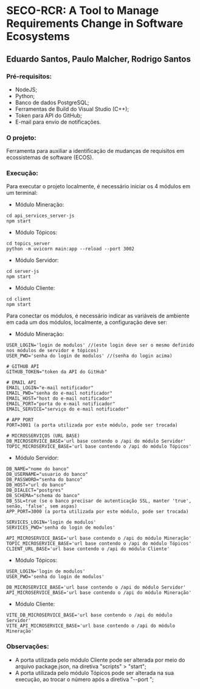 # SECO-RCR: A Tool to Manage Requirements Change in Software Ecosystems

## Eduardo Santos, Paulo Malcher, Rodrigo Santos

### Pré-requisitos:

- NodeJS;
- Python;
- Banco de dados PostgreSQL;
- Ferramentas de Build do Visual Studio (C++);
- Token para API do GitHub;
- E-mail para envio de notificações.

### O projeto:

Ferramenta para auxiliar a identificação de mudanças de requisitos em ecossistemas de software (ECOS).

### Execução:

Para executar o projeto localmente, é necessário iniciar os 4 módulos em um terminal:

- Módulo Mineração:

```
cd api_services_server-js
npm start
```

- Módulo Tópicos:

```
cd topics_server
python -m uvicorn main:app --reload --port 3002
```

- Módulo Servidor:

```
cd server-js
npm start
```

- Módulo Cliente:

```
cd client
npm start
```

Para conectar os módulos, é necessário indicar as variáveis de ambiente em cada um dos módulos, localmente, a configuração deve ser:

- Módulo Mineração:

```
USER_LOGIN='login de modulos' //(este login deve ser o mesmo definido nos módulos de servidor e tópicos)
USER_PWD='senha do login de modulos' //(senha do login acima)

# GITHUB API
GITHUB_TOKEN="token da API do GitHub"

# EMAIL API
EMAIL_LOGIN="e-mail notificador"
EMAIL_PWD="senha do e-mail notificador"
EMAIL_HOST="host do e-mail notificador"
EMAIL_PORT="porta do e-mail notificador"
EMAIL_SERVICE="serviço do e-mail notificador"

# APP PORT
PORT=3001 (a porta utilizada por este módulo, pode ser trocada)

# MICROSSERVIÇOS (URL BASE)
DB_MICROSERVICE_BASE='url base contendo o /api do módulo Servidor'
TOPIC_MICROSERVICE_BASE='url base contendo o /api do módulo Tópicos'
```

- Módulo Servidor:

```
DB_NAME="nome do banco"
DB_USERNAME="usuario do banco"
DB_PASSWORD="senha do banco"
DB_HOST="url do banco"
DB_DIALECT="postgres"
DB_SCHEMA="schema do banco"
DB_SSL=true (se o banco precisar de autenticação SSL, manter 'true', senão, 'false', sem aspas)
APP_PORT=3000 (a porta utilizada por este módulo, pode ser trocada)

SERVICES_LOGIN='login de modulos'
SERVICES_PWD='senha do login de modulos'

API_MICROSERVICE_BASE='url base contendo o /api do módulo Mineração'
TOPIC_MICROSERVICE_BASE='url base contendo o /api do módulo Tópicos'
CLIENT_URL_BASE='url base contendo o /api do módulo Cliente'
```

- Módulo Tópicos:

```
USER_LOGIN='login de modulos'
USER_PWD='senha do login de modulos'

DB_MICROSERVICE_BASE='url base contendo o /api do módulo Servidor'
API_MICROSERVICE_BASE='url base contendo o /api do módulo Mineração'
```

- Módulo Cliente:

```
VITE_DB_MICROSERVICE_BASE='url base contendo o /api do módulo Servidor'
VITE_API_MICROSERVICE_BASE='url base contendo o /api do módulo Mineração'
```

### Observações:

- A porta utilizada pelo módulo Cliente pode ser alterada por meio do arquivo package.json, na diretiva "scripts" > "start";
- A porta utilizada pelo módulo Tópicos pode ser alterada na sua execução, ao trocar o número após a diretiva "--port ";
